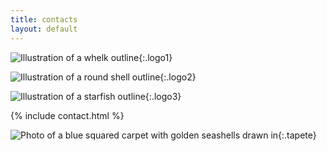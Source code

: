 ```yaml
---
title: contacts
layout: default
---
```


![Illustration of a whelk outline]({{site.baseurl}}/assets/images/buzio.png "Whelk"){:.logo1}

![Illustration of a round shell outline]({{site.baseurl}}/assets/images/concha.png "Shell"){:.logo2}

![Illustration of a starfish outline]({{site.baseurl}}/assets/images/estrela.png "Starfish"){:.logo3}

{% include contact.html %}

![Photo of a blue squared carpet with golden seashells drawn in]({{site.baseurl}}/assets/images/tapete.png "My bedroom carpet"){:.tapete}
